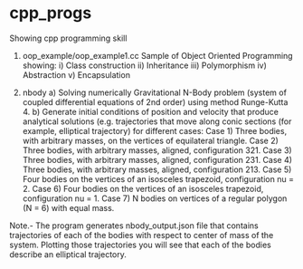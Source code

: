 # cpp_progs
Showing cpp programming skill
1. oop_example/oop_example1.cc
Sample of Object Oriented Programming showing:
i) Class construction
ii) Inheritance
iii) Polymorphism
iv) Abstraction
v) Encapsulation

2. nbody
a) Solving numerically Gravitational N-Body problem (system of coupled differential equations of 2nd order)
   using method Runge-Kutta 4.
b) Generate initial conditions of position and velocity that produce analytical solutions
   (e.g. trajectories that move along conic sections (for example, elliptical trajectory) for
   different cases:
   Case 1) Three bodies, with arbitrary masses, on the vertices of equilateral triangle.
   Case 2) Three bodies, with arbitrary masses, aligned, configuration 321.
   Case 3) Three bodies, with arbitrary masses, aligned, configuration 231.
   Case 4) Three bodies, with arbitrary masses, aligned, configuration 213.
   Case 5) Four bodies on the vertices of an isosceles trapezoid, configuration nu = 2.
   Case 6) Four bodies on the vertices of an isosceles trapezoid, configuration nu = 1.
   Case 7) N bodies on vertices of a regular polygon (N = 6) with equal mass.

Note.- The program generates nbody_output.json file that contains trajectories of each of the bodies
       with respect to center of mass of the system.
       Plotting those trajectories you will see that each of the bodies describe an elliptical
       trajectory.
